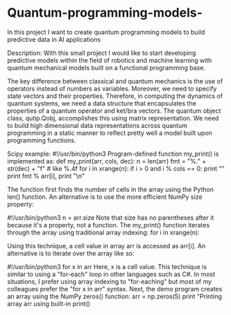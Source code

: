 # Quantum-programming-models-
In this project I want to create quantum programming models to build predictive data in  AI applications

Description:
With this small project I would like to start developing predictive models within the field of robotics and machine learning with quantum mechanical models built on a functional programming base.

The key difference between classical and quantum mechanics is the use of operators instead of numbers as variables. Moreover, we need to specify state vectors and their properties. Therefore, in computing the dynamics of quantum systems, we need a data structure that encapsulates the properties of a quantum operator and ket/bra vectors. The quantum object class, qutip.Qobj, accomplishes this using matrix representation. We need to build high dimensional data representations across quantum programming
in a static manner to reflect pretty well a model built upon programming functions.

Scipy example:
#!/usr/bin/python3
Program-defined function my_print() is implemented as:
def my_print(arr, cols, dec):
 n = len(arr)
 fmt = "%." + str(dec) + "f" # like %.4f
 for i in xrange(n):
 if i > 0 and i % cols == 0:
 print ""
 print fmt % arr[i],
 print "\n"

The function first finds the number of cells in the array using the Python len() function. An 
alternative is to use the more efficient NumPy size property:

#!/usr/bin/python3
n = arr.size
Note that size has no parentheses after it because it's a property, not a function. The 
my_print() function iterates through the array using traditional array indexing:
for i in xrange(n):

Using this technique, a cell value in array arr is accessed as arr[i]. An alternative is to iterate 
over the array like so:

#!/usr/bin/python3
for x in arr
Here, x is a cell value. This technique is similar to using a "for-each" loop in other languages 
such as C#. In most situations, I prefer using array indexing to "for-eaching" but most of my 
colleagues prefer the "for x in arr" syntax.
Next, the demo program creates an array using the NumPy zeros() function:
arr = np.zeros(5)
print "Printing array arr using built-in print() 
